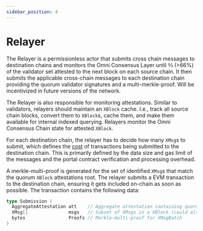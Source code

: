 ```yaml
---
sidebar_position: 4
---
```


# Relayer

The Relayer is a permissionless actor that submits cross chain messages to destination chains and monitors the Omni Consensus Layer until ⅔ (>66%) of the validator set attested to the next block on each source chain. It then submits the applicable cross-chain messages to each destination chain providing the quorum validator signatures and a multi-merkle-proof. Will be incentivized in future versions of the network.

The Relayer is also responsible for monitoring attestations. Similar to validators, relayers should maintain an `XBlock` cache. I.e., track all source chain blocks, convert them to `XBlock`s, cache them, and make them available for internal indexed querying. Relayers monitor the Omni Consensus Chain state for attested `XBlock`.

For each destination chain, the relayer has to decide how many `XMsg`s to submit, which defines the [cost](./fees.md) of transactions being submitted to the destination chain. This is primarily defined by the data size and gas limit of the messages and the portal contract verification and processing overhead.

A merkle-multi-proof is generated for the set of identified `XMsg`s that match the quorum `XBlock` attestations root. The relayer submits a EVM transaction to the destination chain, ensuring it gets included on-chain as soon as possible. The transaction contains the following data:

```go
type Submission (
  AggregateAttestation att    // Aggregate attestation containing quorum signatures for a specific validator set.
  XMsg[]               msgs   // Subset of XMsgs in a XBlock (could also be all)
  bytes                Proofs // Merkle-multi-proof for XMsgBatch
)
```

